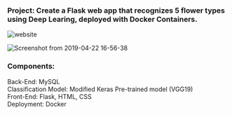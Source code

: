 ### Project: Create a Flask web app that recognizes 5 flower types using Deep Learing, deployed with Docker Containers.  




![website](https://user-images.githubusercontent.com/45357212/56502243-f7ef1100-6511-11e9-89e3-70f27a5d6033.png)



![Screenshot from 2019-04-22 16-56-38](https://user-images.githubusercontent.com/45357212/56506715-a2b9fc00-651f-11e9-8af8-9765b884c0a8.png)  



### Components:  

Back-End: MySQL  
Classification Model: Modified Keras Pre-trained model (VGG19)  
Front-End: Flask, HTML, CSS  
Deployment: Docker

